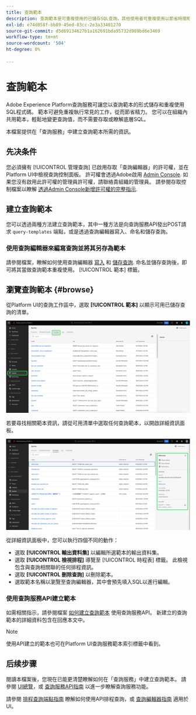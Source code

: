 ```yaml
---
title: 查詢範本
description: 查詢範本是可重複使用的已儲存SQL查詢，其他使用者可重複使用以節省時間和精力。 它們可以使用查詢編輯器或查詢服務API建立，並可用於所有Experience Platform資料集。
exl-id: e74d058f-bb89-45ed-83cc-2e3a33401270
source-git-commit: d5d69134627b1a162691bda95732d989bd6e3469
workflow-type: tm+mt
source-wordcount: '504'
ht-degree: 0%

---
```


# 查詢範本

Adobe Experience Platform查詢服務可讓您以查詢範本的形式儲存和重複使用SQL程式碼。 範本可避免重複執行常見的工作，從而節省精力。 您可以在組織內共用範本，輕鬆地變更查詢值，而不需要存取或瞭解底層SQL。

本檔案提供在「查詢服務」中建立查詢範本所需的資訊。

## 先决条件

您必須擁有 [!UICONTROL 管理查詢] 已啟用存取「查詢編輯器」的許可權，並在Platform UI中檢視查詢控制面板。 許可權會透過Adobe啟用 [Admin Console](https://adminconsole.adobe.com/). 如果您沒有啟用此許可權的管理員許可權，請聯絡貴組織的管理員。 請參閱存取控制檔案以瞭解 [透過Admin Console新增許可權的完整指示](../../access-control/home.md).

## 建立查詢範本

您可以透過兩種方法建立查詢範本，其中一種方法是向查詢服務API發出POST請求 `query-templates` 端點，或是透過查詢編輯器寫入、命名和儲存查詢。

### 使用查詢編輯器來編寫查詢並將其另存為範本

請參閱檔案，瞭解如何使用查詢編輯器 [寫入](./user-guide.md#query-authoring) 和 [儲存查詢](./user-guide.md#saving-queries). 命名並儲存查詢後，即可將其當做查詢範本重複使用。 [!UICONTROL 範本] 標籤。

## 瀏覽查詢範本 {#browse}

從Platform UI的查詢工作區中，選取 **[!UICONTROL 範本]** 以顯示可用已儲存查詢的清單。

![會反白顯示「範本」標籤的查詢工作區。](../images/ui/query-templates/query-templates.png)

若要尋找相關範本資訊，請從可用清單中選取任何查詢範本，以開啟詳細資訊面板。

![查詢ID為反白的查詢工作區中的詳細資訊面板。](../images/ui/query-templates/details-panel.png)

從詳細資訊面板中，您可以執行四個不同的動作：

* 選取 **[!UICONTROL 輸出資料集]** 以編輯所選範本的輸出資料集。
* 選取 **[!UICONTROL 檢視排程]** 導覽至 [!UICONTROL 時程表] 標籤。 此檢視包含與查詢相關聯的任何排程資訊。
* 選取 **[!UICONTROL 刪除查詢]** 以刪除範本。
* 選取範本名稱以瀏覽至查詢編輯器，其中會預先填入SQL以進行編輯。

### 使用查詢服務API建立範本

如需相關指示，請參閱檔案 [如何建立查詢範本](../api/query-templates.md#create-a-query-template) 使用查詢服務API。 新建立的查詢範本的詳細資料包含在回應本文中。

>[!NOTE]
>
>使用API建立的範本也可在Platform UI查詢服務範本索引標籤中看到。

## 后续步骤

閱讀本檔案後，您現在已能更清楚瞭解如何在「查詢服務」中建立查詢範本。 請參閱 [UI總覽](./overview.md)，或 [查詢服務API指南](../api/getting-started.md) 以進一步瞭解查詢服務功能。

請參閱 [排程查詢端點指南](../api/scheduled-queries.md) 瞭解如何使用API排程查詢，或 [查詢編輯器指南](./user-guide.md#scheduled-queries) 適用於UI。
